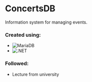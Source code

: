 # ConcertsDB

Information system for managing events.

### Created using:
* ![MariaDB](https://img.shields.io/badge/MariaDB-003545.svg?style=for-the-badge&logo=MariaDB&logoColor=white)
* ![.NET](https://img.shields.io/badge/.NET-512BD4.svg?style=for-the-badge&logo=dotnet&logoColor=white)

### Followed:
* Lecture from university
